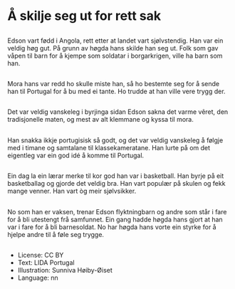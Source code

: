 # Å skilje seg ut for rett sak

##
Edson vart fødd i Angola, rett etter at landet vart sjølvstendig. Han var ein veldig høg gut. På grunn av høgda hans skilde han seg ut. Folk som gav våpen til barn for å kjempe som soldatar i borgarkrigen, ville ha barn som han.

##
Mora hans var redd ho skulle miste han, så ho bestemte seg for å sende han til Portugal for å bu med ei tante. Ho trudde at han ville vere trygg der.

##
Det var veldig vanskeleg i byrjinga sidan Edson sakna det varme vêret, den tradisjonelle maten, og mest av alt klemmane og kyssa til mora.

##
Han snakka ikkje portugisisk så godt, og det var veldig vanskeleg å følgje med i timane og samtalane til klassekameratane. Han lurte på om det eigentleg var ein god idé å komme til Portugal.

##
Ein dag la ein lærar merke til kor god han var i basketball. Han byrje på eit basketballag og gjorde det veldig bra. Han vart populær på skulen og fekk mange venner. Han vart òg meir sjølvsikker.

##
No som han er vaksen, trenar Edson flyktningbarn og andre som står i fare for å bli utestengt frå samfunnet. Ein gang hadde høgda hans gjort at han var i fare for å bli barnesoldat. No har høgda hans vorte ein styrke for å hjelpe andre til å føle seg trygge.

##
* License: CC BY
* Text: LIDA Portugal
* Illustration: Sunniva Høiby-Øiset
* Language: nn
